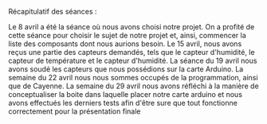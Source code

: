 Récapitulatif des  séances :

Le 8 avril a été la séance où nous avons choisi notre projet. On a profité de cette séance pour choisir le sujet de notre  projet  et, ainsi, commencer la liste des composants dont nous aurions besoin. 
Le 15 avril, nous avons reçus une partie des capteurs demandés, tels que le capteur d'humidité, le capteur de température et le capteur d'humidité.
La séance du 19 avril nous avons soudé les capteurs que nous possédions sur la carte Arduino. 
La semaine du 22 avril nous nous sommes occupés de la programmation, ainsi que de Cayenne.
La semaine du 29 avril nous avons réfléchi à la manière de conceptualiser la boite dans laquelle placer notre carte arduino et nous avons effectués les derniers tests  afin d'être sure que tout fonctionne correctement pour la présentation finale 
